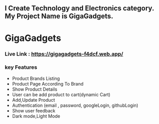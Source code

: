 ## I Create Technology and Electronics category. My Project Name is GigaGadgets.
# GigaGadgets

### Live Link : https://gigagadgets-f4dcf.web.app/

### key Features


- Product Brands Listing
- Product Page According To Brand
- Show Product Details 
- User can be add product to cart(dynamic Cart)
- Add,Update Product
- Authentication (email , password, googleLogin, githubLogin)
- Show user feedback
- Dark mode,Light Mode
